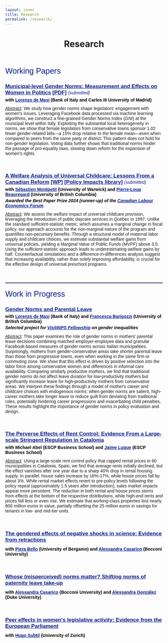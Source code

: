 ```yaml
---
layout: inner
title: Research
permalink: /research/
---
```


<style>
  .line-spacing {
    margin-bottom: 0em; /* custom line spacing */
  }
</style>

<head>
<link rel="shortcut icon" type="image/png" href="/favicon2.png">
</head>

# <center> Research </center>

<p>&nbsp;
</p>

<p style="font-size:25px; font-family: 'Source Sans Pro', sans-serif; color: #081b88; font-weight: 500; margin-top: 0.8em">Working Papers </p>  

<h1 class="line-spacing" style="font-size: 17px; font-family: 'Source Sans Pro', sans-serif; color: #081b88; font-weight: 700;">
  <u> Municipal-level Gender Norms: Measurement and Effects on Women in Politics</u> <a style="color: #081b88"  href="https://drive.google.com/file/d/1HpIy1PtBm0SjQjr1feJaKbifMoKYDgbc/view?usp=sharing" target="_blank"><u>[PDF]</u></a> 
  <span style="font-weight: normal; font-size: 14px;"><em style="color: #081b88">(<em>submitted</em>)</em></span>
  <!-- <span style="font-weight: normal; font-size: 14px;"><em style="color: #081b88">[Draft available upon request]</em></span> -->
</h1> 
<h1 class="line-spacing" style="font-size:14px;font-family: 'Source Sans Pro', sans-serif; color: black; margin-top: 0.3em">with <a style="color: #081b88" href="http://economics.uc3m.es/personal/de-massi/" target="_blank"><u>Lorenzo de Masi</u></a> (Bank of Italy and Carlos III University of Madrid)</h1>

<p style="font-size:14px;font-family: 'Source Sans Pro', sans-serif; margin-top: 0.8em"><u>Abstract</u>: We study how gender norms shape legislators' engagement with women's issues. Leveraging Facebook data processed via machine learning algorithms, we construct a fine-grained Gender Norms Index (<em>GNI</em>) at the municipal level within Italy. Exploiting the substantial local heterogeneity in norms, we show that female legislators from conservative towns sponsor 1.02 fewer gender-related bills&mdash;a 15% drop relative to the female mean&mdash;even when compared to peers from the same party or district. This pattern does not hold for non-gender legislation. Voting data further shows that traditional norms hinder the passage of pro-equality laws, slowing down reform for the expansion of women's rights.  
<p>&nbsp;
</p>

<h1 class="line-spacing" style="font-size: 17px; font-family: 'Source Sans Pro', sans-serif; color: #081b88; font-weight: 700;">
  <u> A Welfare Analysis of Universal Childcare: Lessons From a Canadian Reform</u> <a style="color: #081b88"  href="https://clef.uwaterloo.ca/wp-content/uploads/2024/08/CLEF-073-2024.pdf" target="_blank"><u>[WP]</u></a>  <a style="color: #081b88"  href="https://policyimpacts.org/policy-impacts-library/universal-childcare-provision/" target="_blank"><u>[Policy Impacts library]</u></a> 
  <span style="font-weight: normal; font-size: 14px;"><em style="color: #081b88">(<em>submitted</em>)</em></span>
  <!-- <span style="font-weight: normal; font-size: 14px;"><em style="color: #081b88">[Draft available upon request]</em></span> -->
</h1>
<h1 class="line-spacing" style="font-size:14px;font-family: 'Source Sans Pro', sans-serif; color: black; margin-top: 0.3em">with <a style="color: #081b88" href="https://sites.google.com/view/sebastien-montpetit/home" target="_blank"><u>Sébastien Montpetit</u></a> (University of Warwick) and <a style="color: #081b88" href="https://sites.google.com/view/pierreloupbeauregard/" target="_blank"><u>Pierre-Loup Beauregard</u></a> (University of British Columbia)</h1>


<h1 class="line-spacing" style="font-size:14px;font-family: 'Source Sans Pro', sans-serif; color: black; margin-top: 0.3em"><em>Awarded the Best Paper Prize 2024 (runner-up) of the  <a style="color: #081b88" href="https://clef.uwaterloo.ca/" target="_blank"><u>Canadian Labour Economics Forum</u></a></em></h1>

<p style="font-size:14px;font-family: 'Source Sans Pro', sans-serif; margin-top: 0.8em"><u>Abstract</u>: We assess the welfare impact of universal childcare provision, leveraging the introduction of public daycare services in Québec in 1997. Unlike the standard sufficient-statistic metric, which assumes a marginal change in fiscal policy, our approach accounts for the non-marginal nature of the program and quantifies non-pecuniary benefits. Through a structural model of maternal labor supply and childcare choices, we estimate substantial welfare gains from universal policies, yielding a Marginal Value of Public Funds (MVPF) above 3.5. Using the sufficient-statistic approach leads to underestimating welfare gains by half. Counterfactual simulations and a difference-in-differences analysis suggest that increasing availability, rather than solely improving affordability, is crucial for the effective design of universal preschool programs.</p>

  <!-- <p>&nbsp; -->
  <!-- </p> -->

  <!--  <h1 class="line-spacing" style="font-size: 17px; font-family: 'Source Sans Pro', sans-serif; color: #081b88; font-weight: 700;"> -->
  <!--   <u> The Effectiveness of Parental Leaves when Social Norms Matter</u>  <a style="color: #081b88"  href="https://drive.google.com/file/d/193LAbhUfhg7WY9Kknz8c9YD8srYpbM_x/view?usp=drive_link" target="_blank"><u>[PDF]</u></a> -->
  <!-- <span style="font-weight: normal; font-size: 14px;"><em style="color: #081b88">[New draft coming soon!]</em></span> -->
     
  <!-- </h1> -->
  <!-- <h1 class="line-spacing" style="font-size:14px;font-family: 'Source Sans Pro', sans-serif; color: black; margin-top: 0.3em"><em>Awarded the Best paper award (third prize) at the <a style="color: #081b88" href="https://acdd.sciencesconf.org/" target="_blank"><u>Augustin Cournot Doctoral Days 2021</u></a></em></h1> -->

  <!-- <p style="font-size:14px;font-family: 'Source Sans Pro', sans-serif; margin-top: 0.8em"><u>Abstract</u>: Do gender norms affect the impact of parental leave policies? I show how, in presence of conservative norms, leave policies may fail to foster gender convergence, and possibly be counterproductive for it. I consider a model where mothers' career and couples' childcare decisions are affected by endogenous norms regarding maternal care. Adhering to conservative gender norms, mothers caring for their infants impose a negative externality on other mothers. The introduction of parental leave expands the utility-possibility frontier, and more mothers pursue high-level careers. However, both because of conservative norms and the reduced opportunity cost of care, they take inefficiently long leaves, thus reinforcing conservative gender roles. I show that fathers' quotas that reserve a fraction of the leave for fathers can restore efficiency. Intuitively, when parents share leave, mothers take shorter leaves, thus reducing norm costs suffered by other mothers. Hence, in gender conservative contexts, policies aiming to increase fathers' involvement in care are desirable not only for gender equity, but also on efficiency grounds. In a second step, I test my model's key predictions in the Italian context. I confirm that when they share leave with fathers, mothers take shorter leaves. Furthermore, mothers' education significantly decreases their likelihood of taking long leaves in areas with more neutral norms, but not in more traditional ones, confirming the importance of norms in leave uptake.</p> -->


<p>&nbsp;
</p>





<hr style="border: none; border-top: 1px solid #081b88; margin: 20px 0;">
<p style="font-size:25px; font-family: 'Source Sans Pro', sans-serif; color: #081b88; font-weight: 500; margin-top: 0.8em">Work in Progress</p> 


<h1 class="line-spacing"
  style="font-size:17px;font-family: 'Source Sans Pro', sans-serif; color: #081b88; font-weight: 700;"><u>Gender Norms and Parental Leave</u>
</h1>
<h1 class="line-spacing" style="font-size:14px;font-family: 'Source Sans Pro', sans-serif; color: black; margin-top: 0.3em">with <a style="color: #081b88" href="http://economics.uc3m.es/personal/de-massi/" target="_blank"><u>Lorenzo de Masi</u></a> (Bank of Italy) and <a style="color: #081b88" href="https://sites.google.com/site/francescabarigozziunibo/" target="_blank"><u>Francesca Barigozzi</u></a> (University of British Columbia)</h1>
<h1 class="line-spacing" style="font-size:14px;font-family: 'Source Sans Pro', sans-serif; color: black; margin-top: 0.3em"><em>Selected project for <a style="color: #081b88" href="https://www.inps.it/it/it/dati-e-bilanci/attivit--di-ricerca/programma-visitinps-scholars.html" target="_blank"><u>VisitINPS Fellowship</u></a> on gender inequalities</em></h1>

<p style="font-size:14px;font-family: 'Source Sans Pro', sans-serif; margin-top: 0.8em"><u>Abstract</u>: This paper examines the role of gender norms in mothers' parental leave decisions combining matched employer-employee data and granular Facebook-based measures of gender norms across Italian municipalities. Surprisingly, mothers from gender-conservative areas take shorter parental leave than those from progressive towns, even when working in the same firm or commuting zone. We show that this effect is driven by positive selection into the labor force among conservative women and differences in informal care availability. Comparing similarly productive mothers, we find that traditional gender norms do not affect leave duration for low-productivity mothers but significantly increase leave for high-productivity mothers from conservative areas. We interpret these findings through a model of mother's career and childcare choices with endogenous norms: when gender norms are salient, high-career mothers take longer leave to reduce guilt from deviating from traditional roles, potentially hindering career progressions and exacerbating child penalties. These results highlight the importance of gender norms in policy evaluation and design.</p>

<p>&nbsp;
</p>


<h1 class="line-spacing" 
    style="font-size:17px;font-family: 'Source Sans Pro', sans-serif; color: #081b88; font-weight: 700;"><u>The Perverse Effects of Rent Control: Evidence From a Large-scale Stringent Regulation in Catalonia</u>  <span style="font-weight: normal; font-size: 14px;"></span> 
</h1>
<h1 class="line-spacing" style="font-size:14px;font-family: 'Source Sans Pro', sans-serif; color: black; margin-top: 0.3em">with Michael Abel (ESCP Business School) and <a style="color: #081b88" href="https://www.escp.eu/luque-jaime/" target="_blank"><u>Jaime Luque</u></a> (ESCP Business School)</h1>

<p style="font-size:14px;font-family: 'Source Sans Pro', sans-serif; margin-top: 0.8em"><u>Abstract</u>: Using a large-scale rent control policy that capped rental prices in 60 municipalities in Catalonia, Spain, we find that average rents initially declined, but the effect vanishes after one year due to a sharp 40% drop in rental housing supply. In parallel, house sales increase by 16%-17%, while house prices fall by about 3%. While rental market effects revert to pre-policy levels following the policy repeal (approximately 1.5 years after introduction), sales market impacts appear more persistent. The reduction in both rental and house prices stems from effects at the bottom of the respective distributions, while high-end rents and prices fall less or even rise. We estimate that working-class properties lost nearly 800 million euros in value, partially offsetting the 25 million euros in savings for tenants in low- and mid-tier units.</p>

<p>&nbsp;
</p>

<h1 
    style="font-size:17px;font-family: 'Source Sans Pro', sans-serif; color: #081b88; font-weight: 700;"><u> The gendered effects of negative shocks in science: Evidence from retractions </u> <span style="font-weight: normal; font-size: 14px;"></span> 
</h1>
<h1 class="line-spacing" style="font-size:14px;font-family: 'Source Sans Pro', sans-serif; color: black; margin-top: 0.1em">with <a style="color: #081b88" href="https://sites.google.com/site/pierabelloshomepage" target="_blank"><u>Piera Bello</u></a> (University of Bergamo) and <a style="color: #081b88" href="https://faculty.unibocconi.it/alessandracasarico/" target="_blank"><u>Alessandra Casarico</u></a> (Bocconi University)</h1>




<p>&nbsp;
</p>

<h1 
    style="font-size:17px;font-family: 'Source Sans Pro', sans-serif; color: #081b88; font-weight: 700;"><u> Whose (misperceived) norms matter? Shifting norms of paternity leave take-up </u> <span style="font-weight: normal; font-size: 14px;"></span> 
</h1>
<h1 class="line-spacing" style="font-size:14px;font-family: 'Source Sans Pro', sans-serif; color: black; margin-top: 0.1em">with <a style="color: #081b88" href="https://faculty.unibocconi.it/alessandracasarico/" target="_blank"><u>Alessandra Casarico</u></a> (Bocconi University) and <a style="color: #081b88" href="https://www.alessandra-l-gonzalez.com/" target="_blank"><u>Alessandra Gonz&aacute;lez</u></a> (Duke University) </h1>





<p>&nbsp;
</p>

<h1 
    style="font-size:17px;font-family: 'Source Sans Pro', sans-serif; color: #081b88; font-weight: 700;"><u> Peer effects in women's legislative activity: Evidence from the European Parliament </u> <span style="font-weight: normal; font-size: 14px;"></span> 
</h1>
<h1 class="line-spacing" style="font-size:14px;font-family: 'Source Sans Pro', sans-serif; color: black; margin-top: 0.1em">with <a style="color: #081b88" href="https://sites.google.com/view/hugosubtil/home" target="_blank"><u>Hugo Subtil</u></a> (University of Zurich)</h1>





 <!-- <p>&nbsp; -->
 <!-- </p> -->

 <!-- <h1  -->
 <!--  style="font-size:17px;font-family: 'Source Sans Pro', sans-serif; color: #081b88; font-weight: 700;"><u>&#8216;Mommy Wars&#8217; and Endogenous Gender Identity</u> -->
 <!-- </h1> -->




